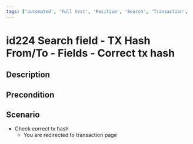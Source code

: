 ```yaml
---
tags: ['automated', 'Full test', 'Positive', 'Search', 'Transaction', 'Automated']
---
```


# id224 Search field - TX Hash From/To - Fields - Correct tx hash

## Description


## Precondition


## Scenario
- Check correct tx hash
    - You are redirected to transaction page
